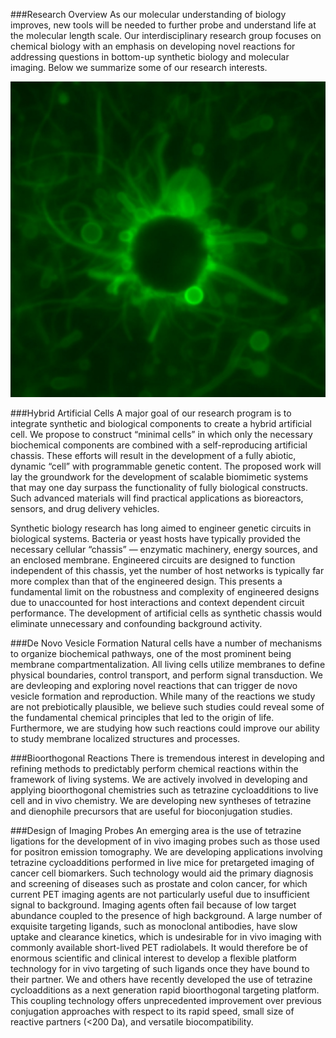 ###Research Overview
As our molecular understanding of biology improves, new tools will be needed to further probe and understand life at the molecular length scale. Our interdisciplinary research group focuses on chemical biology with an emphasis on developing novel reactions for addressing questions in bottom-up synthetic biology and molecular imaging. Below we summarize some of our research interests.

<img src="resources/images/research/vesicles.jpg" class="img-responsive">

###Hybrid Artificial Cells
A major goal of our research program is to integrate synthetic and biological components to create a hybrid artificial cell. We propose to construct “minimal cells” in which only the necessary biochemical components are combined with a self-reproducing artificial chassis. These efforts will result in the development of a fully abiotic, dynamic “cell” with programmable genetic content. The proposed work will lay the groundwork for the development of scalable biomimetic systems that may one day surpass the functionality of fully biological constructs. Such advanced materials will find practical applications as bioreactors, sensors, and drug delivery vehicles.

Synthetic biology research has long aimed to engineer genetic circuits in biological systems. Bacteria or yeast hosts have typically provided the necessary cellular “chassis” — enzymatic machinery, energy sources, and an enclosed membrane. Engineered circuits are designed to function independent of this chassis, yet the number of host networks is typically far more complex than that of the engineered design. This presents a fundamental limit on the robustness and complexity of engineered designs due to unaccounted for host interactions and context dependent circuit performance. The development of artificial cells as synthetic chassis would eliminate unnecessary and confounding background activity.

###De Novo Vesicle Formation
Natural cells have a number of mechanisms to organize biochemical pathways, one of the most prominent being membrane compartmentalization. All living cells utilize membranes to define physical boundaries, control transport, and perform signal transduction. We are devleoping and exploring novel reactions that can trigger de novo vesicle formation and reproduction. While many of the reactions we study are not prebiotically plausible, we believe such studies could reveal some of the fundamental chemical principles that led to the origin of life. Furthermore, we are studying how such reactions could improve our ability to study membrane localized structures and processes.

###Bioorthogonal Reactions
There is tremendous interest in developing and refining methods to predictably perform chemical reactions within the framework of living systems. We are actively involved in developing and applying bioorthogonal chemistries such as tetrazine cycloadditions to live cell and in vivo chemistry. We are developing new syntheses of tetrazine and dienophile precursors that are useful for bioconjugation studies.

###Design of Imaging Probes
An emerging area is the use of tetrazine ligations for the development of in vivo imaging probes such as those used for positron emission tomography. We are developing applications involving tetrazine cycloadditions performed in live mice for pretargeted imaging of cancer cell biomarkers. Such technology would aid the primary diagnosis and screening of diseases such as prostate and colon cancer, for which current PET imaging agents are not particularly useful due to insufficient signal to background. Imaging agents often fail because of low target abundance coupled to the presence of high background. A large number of exquisite targeting ligands, such as monoclonal antibodies, have slow uptake and clearance kinetics, which is undesirable for in vivo imaging with commonly available short-lived PET radiolabels. It would therefore be of enormous scientific and clinical interest to develop a flexible platform technology for in vivo targeting of such ligands once they have bound to their partner. We and others have recently developed the use of tetrazine cycloadditions as a next generation rapid bioorthogonal targeting platform. This coupling technology offers unprecedented improvement over previous conjugation approaches with respect to its rapid speed, small size of reactive partners (<200 Da), and versatile biocompatibility.
